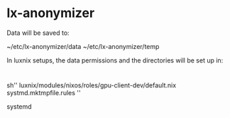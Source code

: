# lx-anonymizer

Data will be saved to:

~/etc/lx-anonymizer/data
~/etc/lx-anonymizer/temp

In luxnix setups, the data permissions and the directories will be set up in:

#
sh''
luxnix/modules/nixos/roles/gpu-client-dev/default.nix
systmd.mktmpfile.rules
''

systemd